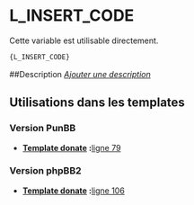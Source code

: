 # L_INSERT_CODE


Cette variable est utilisable directement.

```html
{L_INSERT_CODE}
```

##Description
[*Ajouter une description*](https://fa-tvars.appspot.com/var/L_INSERT_CODE)

## Utilisations dans les templates

### Version PunBB

* __[Template donate](../tpl/var/punbb/donate.md#readme) :__[ligne 79](../tpl/src/punbb/donate.tpl#L79)

### Version phpBB2

* __[Template donate](../tpl/var/subsilver/donate.md#readme) :__[ligne 106](../tpl/src/subsilver/donate.tpl#L106)